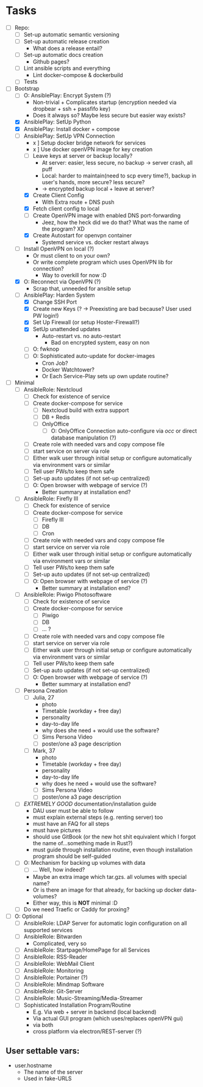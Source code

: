# Tasks

- [ ] Repo:
    - [ ] Set-up automatic semantic versioning
    - [ ] Set-up automatic release creation
        - What does a release entail?
    - [ ] Set-up automatic docs creation
        - Github pages?
    - [ ] Lint ansible scripts and everything
        - Lint docker-compose & dockerbuild
    - [ ] Tests
- [ ] Bootstrap
    - [ ] O: AnsiblePlay: Encrypt System (?)
        - Non-trivial + Complicates startup (encryption needed via dropbear + ssh + passfifo key)
        - Does it always so? Maybe less secure but easier way exists?
    - [x] AnsiblePlay: SetUp Python
    - [x] AnsiblePlay: Install docker + compose
    - [ ] AnsiblePlay: SetUp VPN Connection
        - x ] Setup docker bridge network for services
        - x ] Use docker openVPN image for key creation
        - [ ] Leave keys at server or backup locally?
            - At server: easier, less secure, no backup -> server crash, all puff
            - Local: harder to maintain(need to scp every time?), backup in user's hands, more secure? less secure?
            - -> encrypted backup local + leave at server?
        - [x] Create Client Config
            - With Extra route + DNS push 
        - [x] Fetch client config to local
        - [ ] Create OpenVPN image with enabled DNS port-forwarding
            - Jeez, how the heck did we do that? What was the name of the program? XD
        - [x] Create Autostart for openvpn container
            - Systemd service vs. docker restart always
    - [ ] Install OpenVPN on local (?)
        - Or must client to on your own?
        - Or write complete program which uses OpenVPN lib for connection?
            - Way to overkill for now :D
    - [x] O: Reconnect via OpenVPN (?)
        - Scrap that, unneeded for ansible setup
    - [ ] AnsiblePlay: Harden System
        - [x] Change SSH Port
        - [x] Create new Keys (? -> Preexisting are bad because? User used PW login!)
        - [x] Set Up Firewall (or setup Hoster-Firewall?)
        - [x] SetUp unattended updates
            - Auto-restart vs. no auto-restart
                - Bad on encrypted system, easy on non
        - [ ] O: fwknop
        - [ ] O: Sophisticated auto-update for docker-images
            - Cron Job?
            - Docker Watchtower?
            - Or Each Service-Play sets up own update routine?
- [ ] Minimal
    - [ ] AnsibleRole: Nextcloud
        - [ ] Check for existence of service
        - [ ] Create docker-compose for service
            - [ ] Nextcloud build with extra support
            - [ ] DB + Redis
            - [ ] OnlyOffice
                - [ ] O: OnlyOffice Connection auto-configure via _occ_ or direct database manipulation (?)
        - [ ] Create role with needed vars and copy compose file
        - [ ] start service on server via role
        - [ ] Either walk user through initial setup or configure automatically via environment vars or similar
        - [ ] Tell user PWs/to keep them safe
        - [ ] Set-up auto updates (if not set-up centralized)
        - [ ] O: Open browser with webpage of service (?)
            - Better summary at installation end?
    - [ ] AnsibleRole: Firefly III
        - [ ] Check for existence of service
        - [ ] Create docker-compose for service
            - [ ] Firefly III
            - [ ] DB 
            - [ ] Cron
        - [ ] Create role with needed vars and copy compose file
        - [ ] start service on server via role
        - [ ] Either walk user through initial setup or configure automatically via environment vars or similar
        - [ ] Tell user PWs/to keep them safe
        - [ ] Set-up auto updates (if not set-up centralized)
        - [ ] O: Open browser with webpage of service (?)
            - Better summary at installation end?
    - [ ] AnsibleRole: Piwigo Photosoftware
        - [ ] Check for existence of service
        - [ ] Create docker-compose for service
            - [ ] Piwigo
            - [ ] DB 
            - [ ] ... ?
        - [ ] Create role with needed vars and copy compose file
        - [ ] start service on server via role
        - [ ] Either walk user through initial setup or configure automatically via environment vars or similar
        - [ ] Tell user PWs/to keep them safe
        - [ ] Set-up auto updates (if not set-up centralized)
        - [ ] O: Open browser with webpage of service (?)
            - Better summary at installation end?
    - [ ] Persona Creation
        - [ ] Julia, 27
            - photo
            - Timetable (workday + free day)
            - personality
            - day-to-day life
            - why does she need + would use the software?
            - [ ] Sims Persona Video
            - [ ] poster/one a3 page description
        - [ ] Mark, 37
            - photo
            - Timetable (workday + free day)
            - personality
            - day-to-day life
            - why does he need + would use the software?
            - [ ] Sims Persona Video
            - [ ] poster/one a3 page description
    - [ ] _EXTREMELY GOOD_ documentation/installation guide
        - DAU user must be able to follow
        - must explain external steps (e.g. renting server) too
        - must have an FAQ for all steps
        - must have pictures
        - should use GitBook (or the new hot shit equivalent which I forgot the name of...something made in Rust?)
        - must guide through installation routine, even though installation program should be self-guided
    - [ ] O: Mechanism for backing up volumes with data
        - [ ] ... Well, how indeed?
        - Maybe an extra image which tar.gzs. all volumes with special name?
        - Or is there an image for that already, for backing up docker data-volumes?
        - Either way, this is __NOT__ minimal :D
    - [ ] Do we need Traefic or Caddy for proxing?
- [ ] O: Optional 
    - [ ] AnsibleRole: LDAP Server for automatic login configuration on all supported services
    - [ ] AnsibleRole: Bitwarden
        - Complicated, very so
    - [ ] AnsibleRole: Startpage/HomePage for all Services
    - [ ] AnsibleRole: RSS-Reader
    - [ ] AnsibleRole: WebMail Client
    - [ ] AnsibleRole: Monitoring
    - [ ] AnsibleRole: Portainer (?)
    - [ ] AnsibleRole: Mindmap Software
    - [ ] AnsibleRole: Git-Server
    - [ ] AnsibleRole: Music-Streaming/Media-Streamer
    - [ ] Sophisticated Installation Program/Routine
        - E.g. Via web + server in backend (local backend)
        - Via actual GUI program (which uses/replaces openVPN gui)
        - via both
        - cross platform via electron/REST-server (?)

## User settable vars:
- user.hostname
    - The name of the server
    - Used in fake-URLS